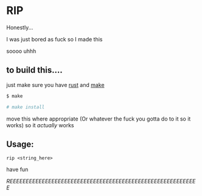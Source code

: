 # RIP

Honestly...

I was just bored as fuck so I made this

soooo uhhh

## to build this....

just make sure you have [rust](https://www.rust-lang.org/) and [make](https://www.gnu.org/software/make/)

```bash
$ make

# make install
```

move this where appropriate (Or whatever the fuck you gotta do to it so it works) so it *actually* works

## Usage:
`rip <string_here>`


have fun


*REEEEEEEEEEEEEEEEEEEEEEEEEEEEEEEEEEEEEEEEEEEEEEEEEEEEEEEEEEE*
